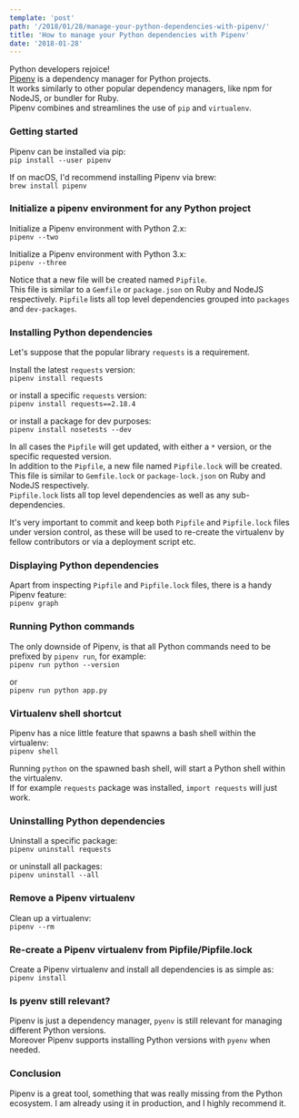 ```yaml
---
template: 'post'
path: '/2018/01/28/manage-your-python-dependencies-with-pipenv/'
title: 'How to manage your Python dependencies with Pipenv'
date: '2018-01-28'
---
```


Python developers rejoice!  
[Pipenv](http://pipenv.readthedocs.io/en/latest/) is a dependency manager for Python projects.  
It works similarly to other popular dependency managers, like npm for NodeJS, or bundler for Ruby.  
Pipenv combines and streamlines the use of `pip` and `virtualenv`.

### Getting started

Pipenv can be installed via pip:  
`pip install --user pipenv`

If on macOS, I'd recommend installing Pipenv via brew:  
`brew install pipenv`

### Initialize a pipenv environment for any Python project

Initialize a Pipenv environment with Python 2.x:  
`pipenv --two`

Initialize a Pipenv environment with Python 3.x:  
`pipenv --three`

Notice that a new file will be created named `Pipfile`.  
This file is similar to a `Gemfile` or `package.json` on Ruby and NodeJS respectively.
`Pipfile` lists all top level dependencies grouped into `packages` and `dev-packages`.

### Installing Python dependencies

Let's suppose that the popular library `requests` is a requirement.

Install the latest `requests` version:  
`pipenv install requests`

or install a specific `requests` version:  
`pipenv install requests==2.18.4`

or install a package for dev purposes:  
`pipenv install nosetests --dev`

In all cases the `Pipfile` will get updated, with either a `*` version, or the specific requested version.  
In addition to the `Pipfile`, a new file named `Pipfile.lock` will be created.  
This file is similar to `Gemfile.lock` or `package-lock.json` on Ruby and NodeJS respectively.  
`Pipfile.lock` lists all top level dependencies as well as any sub-dependencies.

It's very important to commit and keep both `Pipfile` and `Pipfile.lock` files under version control, as these will be used to re-create the virtualenv by fellow contributors or via a deployment script etc.

### Displaying Python dependencies

Apart from inspecting `Pipfile` and `Pipfile.lock` files, there is a handy Pipenv feature:  
`pipenv graph`

### Running Python commands

The only downside of Pipenv, is that all Python commands need to be prefixed by `pipenv run`, for example:  
`pipenv run python --version`

or  
`pipenv run python app.py`

### Virtualenv shell shortcut

Pipenv has a nice little feature that spawns a bash shell within the virtualenv:  
`pipenv shell`

Running `python` on the spawned bash shell, will start a Python shell within the virtualenv.  
If for example `requests` package was installed, `import requests` will just work.

### Uninstalling Python dependencies

Uninstall a specific package:  
`pipenv uninstall requests`

or uninstall all packages:  
`pipenv uninstall --all`

### Remove a Pipenv virtualenv

Clean up a virtualenv:  
`pipenv --rm`

### Re-create a Pipenv virtualenv from Pipfile/Pipfile.lock

Create a Pipenv virtualenv and install all dependencies is as simple as:  
`pipenv install`

### Is pyenv still relevant?

Pipenv is just a dependency manager, `pyenv` is still relevant for managing different Python versions.  
Moreover Pipenv supports installing Python versions with `pyenv` when needed.

### Conclusion

Pipenv is a great tool, something that was really missing from the Python ecosystem. I am already using it in production, and I highly recommend it.
